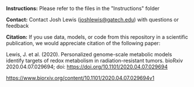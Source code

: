 **Instructions:**
Please refer to the files in the "Instructions" folder

**Contact:**
Contact Josh Lewis (joshlewis@gatech.edu) with questions or feedback

**Citation:**
If you use data, models, or code from this repository in a scientific publication, we would appreciate citation of the following paper:

Lewis, J. et al. (2020). Personalized genome-scale metabolic models identify targets of redox metabolism in radiation-resistant tumors. bioRxiv 2020.04.07.029694; doi: https://doi.org/10.1101/2020.04.07.029694

https://www.biorxiv.org/content/10.1101/2020.04.07.029694v1